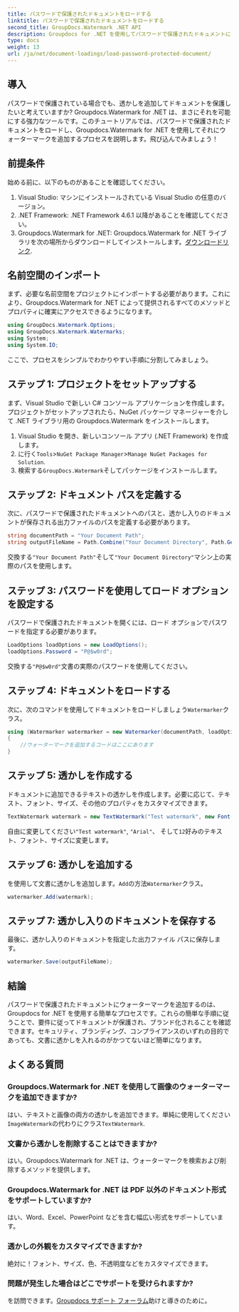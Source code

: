 ```yaml
---
title: パスワードで保護されたドキュメントをロードする
linktitle: パスワードで保護されたドキュメントをロードする
second_title: GroupDocs.Watermark .NET API
description: Groupdocs for .NET を使用してパスワードで保護されたドキュメントにウォーターマークを追加する方法については、ステップバイステップのガイドを参照してください。ファイルを簡単に保護し、ブランド化します。
type: docs
weight: 13
url: /ja/net/document-loadings/load-password-protected-document/
---
```

## 導入
パスワードで保護されている場合でも、透かしを追加してドキュメントを保護したいと考えていますか? Groupdocs.Watermark for .NET は、まさにそれを可能にする強力なツールです。このチュートリアルでは、パスワードで保護されたドキュメントをロードし、Groupdocs.Watermark for .NET を使用してそれにウォーターマークを追加するプロセスを説明します。飛び込んでみましょう！
## 前提条件
始める前に、以下のものがあることを確認してください。
1. Visual Studio: マシンにインストールされている Visual Studio の任意のバージョン。
2. .NET Framework: .NET Framework 4.6.1 以降があることを確認してください。
3. Groupdocs.Watermark for .NET: Groupdocs.Watermark for .NET ライブラリを次の場所からダウンロードしてインストールします。[ダウンロードリンク](https://releases.groupdocs.com/Watermark/net/).
## 名前空間のインポート
まず、必要な名前空間をプロジェクトにインポートする必要があります。これにより、Groupdocs.Watermark for .NET によって提供されるすべてのメソッドとプロパティに確実にアクセスできるようになります。
```csharp
using GroupDocs.Watermark.Options;
using GroupDocs.Watermark.Watermarks;
using System;
using System.IO;
```
ここで、プロセスをシンプルでわかりやすい手順に分割してみましょう。
## ステップ 1: プロジェクトをセットアップする
まず、Visual Studio で新しい C# コンソール アプリケーションを作成します。プロジェクトがセットアップされたら、NuGet パッケージ マネージャーを介して .NET ライブラリ用の Groupdocs.Watermark をインストールします。
1. Visual Studio を開き、新しいコンソール アプリ (.NET Framework) を作成します。
2. に行く`Tools`>`NuGet Package Manager`>`Manage NuGet Packages for Solution`.
3. 検索する`GroupDocs.Watermark`そしてパッケージをインストールします。
## ステップ 2: ドキュメント パスを定義する
次に、パスワードで保護されたドキュメントへのパスと、透かし入りのドキュメントが保存される出力ファイルのパスを定義する必要があります。
```csharp
string documentPath = "Your Document Path";
string outputFileName = Path.Combine("Your Document Directory", Path.GetFileName(documentPath));
```
交換する`"Your Document Path"`そして`"Your Document Directory"`マシン上の実際のパスを使用します。
## ステップ 3: パスワードを使用してロード オプションを設定する
パスワードで保護されたドキュメントを開くには、ロード オプションでパスワードを指定する必要があります。
```csharp
LoadOptions loadOptions = new LoadOptions();
loadOptions.Password = "P@$w0rd";
```
交換する`"P@$w0rd"`文書の実際のパスワードを使用してください。
## ステップ 4: ドキュメントをロードする
次に、次のコマンドを使用してドキュメントをロードしましょう`Watermarker`クラス。
```csharp
using (Watermarker watermarker = new Watermarker(documentPath, loadOptions))
{
    //ウォーターマークを追加するコードはここにあります
}
```
## ステップ 5: 透かしを作成する
ドキュメントに追加できるテキストの透かしを作成します。必要に応じて、テキスト、フォント、サイズ、その他のプロパティをカスタマイズできます。
```csharp
TextWatermark watermark = new TextWatermark("Test watermark", new Font("Arial", 12));
```
自由に変更してください`"Test watermark"`, `"Arial"`、 そして`12`好みのテキスト、フォント、サイズに変更します。
## ステップ 6: 透かしを追加する
を使用して文書に透かしを追加します。`Add`の方法`Watermarker`クラス。
```csharp
watermarker.Add(watermark);
```
## ステップ 7: 透かし入りのドキュメントを保存する
最後に、透かし入りのドキュメントを指定した出力ファイル パスに保存します。
```csharp
watermarker.Save(outputFileName);
```
## 結論
パスワードで保護されたドキュメントにウォーターマークを追加するのは、Groupdocs for .NET を使用する簡単なプロセスです。これらの簡単な手順に従うことで、要件に従ってドキュメントが保護され、ブランド化されることを確認できます。セキュリティ、ブランディング、コンプライアンスのいずれの目的であっても、文書に透かしを入れるのがかつてないほど簡単になります。
## よくある質問
### Groupdocs.Watermark for .NET を使用して画像のウォーターマークを追加できますか?
はい、テキストと画像の両方の透かしを追加できます。単純に使用してください`ImageWatermark`の代わりにクラス`TextWatermark`.
### 文書から透かしを削除することはできますか?
はい。Groupdocs.Watermark for .NET は、ウォーターマークを検索および削除するメソッドを提供します。
### Groupdocs.Watermark for .NET は PDF 以外のドキュメント形式をサポートしていますか?
はい、Word、Excel、PowerPoint などを含む幅広い形式をサポートしています。
### 透かしの外観をカスタマイズできますか?
絶対に！フォント、サイズ、色、不透明度などをカスタマイズできます。
### 問題が発生した場合はどこでサポートを受けられますか?
を訪問できます。[Groupdocs サポート フォーラム](https://forum.groupdocs.com/c/watermark/19)助けと導きのために。
